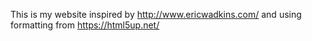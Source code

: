 This is my website
inspired by http://www.ericwadkins.com/ and using formatting from https://html5up.net/
